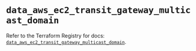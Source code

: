 # `data_aws_ec2_transit_gateway_multicast_domain`

Refer to the Terraform Registry for docs: [`data_aws_ec2_transit_gateway_multicast_domain`](https://registry.terraform.io/providers/hashicorp/aws/6.8.0/docs/data-sources/ec2_transit_gateway_multicast_domain).
